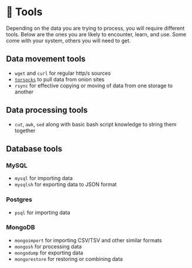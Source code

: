 # 🧰 Tools

Depending on the data you are trying to process, you will require different tools. Below are the ones you are likely to encounter, learn, and use. Some come with your system, others you will need to get.

## Data movement tools
  -  `wget` and `curl` for regular http/s sources
  -  [`torsocks`](https://github.com/dgoulet/torsocks) to pull data from onion sites
  -  `rsync` for effective copying or moving of data from one storage to another

## Data processing tools
  - `cut`, `awk`, `sed` along with basic bash script knowledge to string them together

## Database tools

### MySQL
- `mysql` for importing data
- `mysqlsh` for exporting data to JSON format

### Postgres
- `psql` for importing data

### MongoDB
- `mongoimport` for importing CSV/TSV and other similar formats
- `mongosh` for processing data
- `mongodump` for exporting data
- `mongorestore` for restoring or combining data
